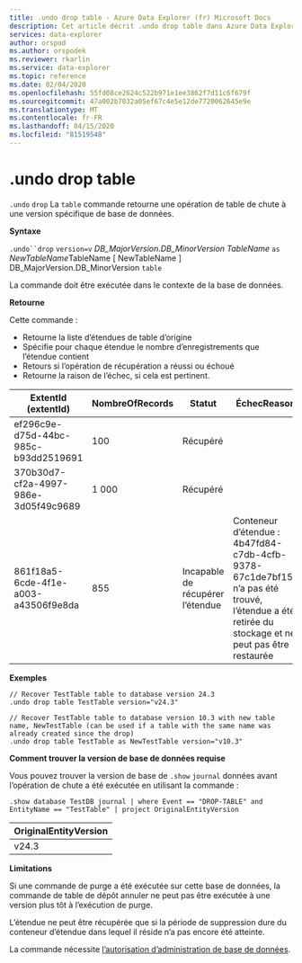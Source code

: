 ```yaml
---
title: .undo drop table - Azure Data Explorer (fr) Microsoft Docs
description: Cet article décrit .undo drop table dans Azure Data Explorer.
services: data-explorer
author: orspod
ms.author: orspodek
ms.reviewer: rkarlin
ms.service: data-explorer
ms.topic: reference
ms.date: 02/04/2020
ms.openlocfilehash: 55fd08ce2624c522b971e1ee3862f7d11c6f679f
ms.sourcegitcommit: 47a002b7032a05ef67c4e5e12de7720062645e9e
ms.translationtype: MT
ms.contentlocale: fr-FR
ms.lasthandoff: 04/15/2020
ms.locfileid: "81519548"
---
```

# <a name="undo-drop-table"></a>.undo drop table

`.undo` `drop` La `table` commande retourne une opération de table de chute à une version spécifique de base de données.

**Syntaxe**

`.undo``drop` `version=v` *DB_MajorVersion.DB_MinorVersion* *TableName* `as` *NewTableName*TableName [ NewTableName ] DB_MajorVersion.DB_MinorVersion `table`

La commande doit être exécutée dans le contexte de la base de données.

**Retourne**

Cette commande :
* Retourne la liste d’étendues de table d’origine
* Spécifie pour chaque étendue le nombre d’enregistrements que l’étendue contient
* Retours si l’opération de récupération a réussi ou échoué
* Retourne la raison de l’échec, si cela est pertinent.

| ExtentId (extentId)                             | NombreOfRecords | Statut                   | ÉchecReason                                                                                                                  |
|--------------------------------------|-----------------|--------------------------|--------------------------------------------------------------------------------------------------------------------------------|
| ef296c9e-d75d-44bc-985c-b93dd2519691 | 100             | Récupéré                |
| 370b30d7-cf2a-4997-986e-3d05f49c9689 | 1 000            | Récupéré                |
| 861f18a5-6cde-4f1e-a003-a43506f9e8da | 855             | Incapable de récupérer l’étendue | Conteneur d’étendue : 4b47fd84-c7db-4cfb-9378-67c1de7bf154 n’a pas été trouvé, l’étendue a été retirée du stockage et ne peut pas être restaurée |

**Exemples**

```
// Recover TestTable table to database version 24.3
.undo drop table TestTable version="v24.3"
```

```
// Recover TestTable table to database version 10.3 with new table name, NewTestTable (can be used if a table with the same name was already created since the drop)  
.undo drop table TestTable as NewTestTable version="v10.3"
```

**Comment trouver la version de base de données requise**

Vous pouvez trouver la version de base de `.show` `journal` données avant l’opération de chute a été exécutée en utilisant la commande :

```
.show database TestDB journal | where Event == "DROP-TABLE" and EntityName == "TestTable" | project OriginalEntityVersion 
```

| OriginalEntityVersion |
|-----------------------|
| v24.3                 |

**Limitations**

Si une commande de purge a été exécutée sur cette base de données, la commande de table de dépôt annuler ne peut pas être exécutée à une version plus tôt à l’exécution de purge.

L’étendue ne peut être récupérée que si la période de suppression dure du conteneur d’étendue dans lequel il réside n’a pas encore été atteinte.

La commande nécessite [l’autorisation d’administration de base de données](../management/access-control/role-based-authorization.md).
